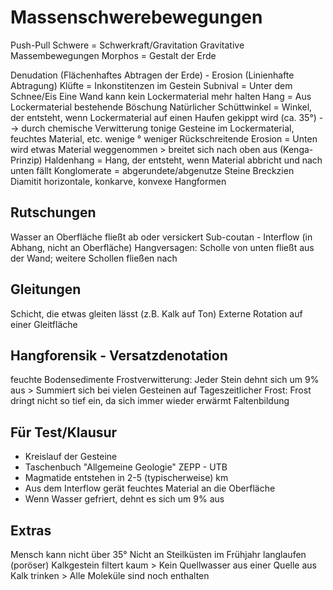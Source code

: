 # Massenschwerebewegungen
Push-Pull
Schwere = Schwerkraft/Gravitation
Gravitative Massembewegungen
Morphos = Gestalt der Erde

Denudation (Flächenhaftes Abtragen der Erde) - Erosion (Linienhafte Abtragung)
Klüfte = Inkonstitenzen im Gestein
Subnival = Unter dem Schnee/Eis
Eine Wand kann kein Lockermaterial mehr halten
Hang = Aus Lockermaterial bestehende Böschung
Natürlicher Schüttwinkel = Winkel, der entsteht, wenn Lockermaterial auf einen Haufen gekippt wird (ca. 35°)
--> durch chemische Verwitterung tonige Gesteine im Lockermaterial, feuchtes Material, etc. wenige ° weniger
Rückschreitende Erosion = Unten wird etwas Material weggenommen > breitet sich nach oben aus (Kenga-Prinzip)
Haldenhang = Hang, der entsteht, wenn Material abbricht und nach unten fällt
Konglomerate = abgerundete/abgenutze Steine
Breckzien
Diamitit
horizontale, konkarve, konvexe Hangformen

## Rutschungen
Wasser an Oberfläche fließt ab oder versickert
Sub-coutan - Interflow (in Abhang, nicht an Oberfläche)
Hangversagen: Scholle von unten fließt aus der Wand; weitere Schollen fließen nach


## Gleitungen
Schicht, die etwas gleiten lässt (z.B. Kalk auf Ton)
Externe Rotation auf einer Gleitfläche


## Hangforensik - Versatzdenotation
feuchte Bodensedimente
Frostverwitterung: Jeder Stein dehnt sich um 9% aus > Summiert sich bei vielen Gesteinen auf
Tageszeitlicher Frost: Frost dringt nicht so tief ein, da sich immer wieder erwärmt
Faltenbildung


## Für Test/Klausur
* Kreislauf der Gesteine
* Taschenbuch "Allgemeine Geologie" ZEPP - UTB
* Magmatide entstehen in 2-5 (typischerweise) km
* Aus dem Interflow gerät feuchtes Material an die Oberfläche
* Wenn Wasser gefriert, dehnt es sich um 9% aus


## Extras
Mensch kann nicht über 35°
Nicht an Steilküsten im Frühjahr langlaufen (poröser)
Kalkgestein filtert kaum > Kein Quellwasser aus einer Quelle aus Kalk trinken > Alle Moleküle sind noch enthalten

